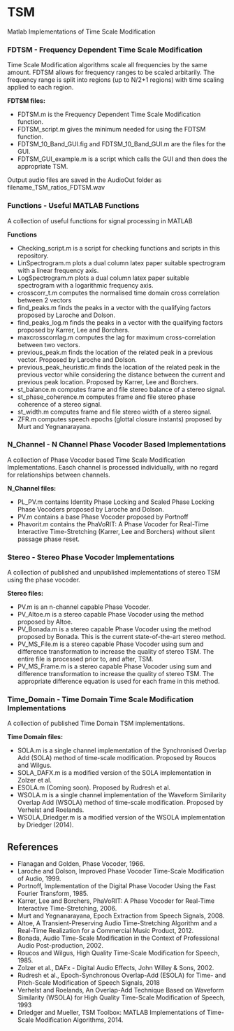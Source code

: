 # TSM
Matlab Implementations of Time Scale Modification

### FDTSM - Frequency Dependent Time Scale Modification
Time Scale Modification algorithms scale all frequencies by the same amount.  FDTSM allows for frequency ranges to be scaled arbitarily.  The frequency range is split into regions (up to N/2+1 regions) with time scaling applied to each region.

**FDTSM files:**
  - FDTSM.m is the Frequency Dependent Time Scale Modification function.
  - FDTSM_script.m gives the minimum needed for using the FDTSM function.
  - FDTSM_10_Band_GUI.fig and FDTSM_10_Band_GUI.m are the files for the GUI.
  - FDTSM_GUI_example.m is a script which calls the GUI and then does the appropriate TSM.

  Output audio files are saved in the AudioOut folder as filename_TSM_ratios_FDTSM.wav

### Functions - Useful MATLAB Functions
A collection of useful functions for signal processing in MATLAB

**Functions**
  - Checking_script.m is a script for checking functions and scripts in this repository.
  - LinSpectrogram.m plots a dual column latex paper suitable spectrogram with a linear frequency axis.
  - LogSpectrogram.m plots a dual column latex paper suitable spectrogram with a logarithmic frequency axis.
  - crosscorr_t.m computes the normalised time domain cross correlation between 2 vectors
  - find_peaks.m finds the peaks in a vector with the qualifying factors proposed by Laroche and Dolson.
  - find_peaks_log.m finds the peaks in a vector with the qualifying factors proposed by Karrer, Lee and Borchers.
  - maxcrosscorrlag.m computes the lag for maximum cross-correlation between two vectors.
  - previous_peak.m finds the location of the related peak in a previous vector. Proposed by Laroche and Dolson.
  - previous_peak_heuristic.m finds the location of the related peak in the previous vector while considering the distance between the current and previous peak location. Proposed by Karrer, Lee and Borchers.
  - st_balance.m computes frame and file stereo balance of a stereo signal.
  - st_phase_coherence.m computes frame and file stereo phase coherence of a stereo signal.
  - st_width.m computes frame and file stereo width of a stereo signal.
  - ZFR.m computes speech epochs (glottal closure instants) proposed by Murt and Yegnanarayana.

### N_Channel - N Channel Phase Vocoder Based Implementations  
A collection of Phase Vocoder based Time Scale Modification Implementations.  Easch channel is processed individually, with no regard for relationships between channels.

**N_Channel files:**
  - PL_PV.m contains Identity Phase Locking and Scaled Phase Locking Phase Vocoders proposed by Laroche and Dolson.
  - PV.m contains a base Phase Vocoder proposed by Portnoff
  - Phavorit.m contains the PhaVoRIT: A Phase Vocoder for Real-Time Interactive Time-Stretching (Karrer, Lee and Borchers) without silent passage phase reset.

### Stereo - Stereo Phase Vocoder Implementations
A collection of published and unpublished implementations of stereo TSM using the phase vocoder.

**Stereo files:**
  - PV.m is an n-channel capable Phase Vocoder.
  - PV_Altoe.m is a stereo capable Phase Vocoder using the method proposed by Altoe.
  - PV_Bonada.m is a stereo capable Phase Vocoder using the method proposed by Bonada.  This is the current state-of-the-art stereo method.
  - PV_MS_File.m is a stereo capable Phase Vocoder using sum and difference transformation to increase the quality of stereo TSM.  The entire file is processed prior to, and after, TSM.
  - PV_MS_Frame.m is a stereo capable Phase Vocoder using sum and difference transformation to increase the quality of stereo TSM.  The appropriate difference equation is used for each frame in this method.

### Time_Domain - Time Domain Time Scale Modification Implementations
A collection of published Time Domain TSM implementations.

**Time Domain files:**
  - SOLA.m is a single channel implementation of the Synchronised Overlap Add (SOLA) method of time-scale modification. Proposed by Roucos and Wilgus.
  - SOLA_DAFX.m is a modified version of the SOLA implementation in Zolzer et al.
  - ESOLA.m (Coming soon). Proposed by Rudresh et al.
  - WSOLA.m is a single channel implementation of the Waveform Similarity Overlap Add (WSOLA) method of time-scale modification.  Proposed by Verhelst and Roelands.
  - WSOLA_Driedger.m is a modified version of the WSOLA implementation by Driedger (2014).
  
## References
- Flanagan and Golden, Phase Vocoder, 1966.
- Laroche and Dolson, Improved Phase Vocoder Time-Scale Modification of Audio, 1999.
- Portnoff, Implementation of the Digital Phase Vocoder Using the Fast Fourier Transform, 1985.
- Karrer, Lee and Borchers, PhaVoRIT: A Phase Vocoder for Real-Time Interactive Time-Stretching, 2006.
- Murt and Yegnanarayana, Epoch Extraction from Speech Signals, 2008.
- Altoe, A Transient-Preserving Audio Time-Stretching Algorithm and a Real-Time Realization for a Commercial Music Product, 2012.
- Bonada, Audio Time-Scale Modification in the Context of Professional Audio Post-production, 2002.
- Roucos and Wilgus, High Quality Time-Scale Modification for Speech, 1985.
- Zolzer et al., DAFx - Digital Audio Effects, John Willey & Sons, 2002.
- Rudresh et al., Epoch-Synchronous Overlap-Add (ESOLA) for Time- and Pitch-Scale Modification of Speech Signals, 2018
- Verhelst and Roelands, An Overlap-Add Technique Based on Waveform Similarity (WSOLA) for High Quality Time-Scale Modification of Speech, 1993
- Driedger and Mueller, TSM Toolbox: MATLAB Implementations of Time-Scale Modification Algorithms, 2014.
